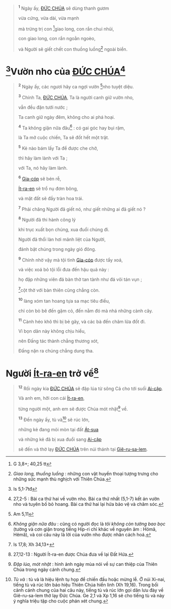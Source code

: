> <sup><b>1</b></sup> Ngày ấy, [ĐỨC CHÚA]() sẽ dùng thanh gươm
>
> vừa cứng, vừa dài, vừa mạnh
>
> mà trừng trị con [^1@-c63cfe34-3c5d-4f18-808c-ee966b1df2d8]giao long, con rắn chui nhủi,
>
> con giao long, con rắn ngoằn ngoèo,
>
> và Người sẽ giết chết con thuồng luồng[^1-c63cfe34-3c5d-4f18-808c-ee966b1df2d8] ngoài biển.

# [^2@-c63cfe34-3c5d-4f18-808c-ee966b1df2d8]Vườn nho của [ĐỨC CHÚA]()[^2-c63cfe34-3c5d-4f18-808c-ee966b1df2d8]

> <sup><b>2</b></sup> Ngày ấy, các ngươi hãy ca ngợi vườn [^3@-c63cfe34-3c5d-4f18-808c-ee966b1df2d8]nho tuyệt diệu.
>
> <sup><b>3</b></sup> Chính Ta, [ĐỨC CHÚA](), Ta là người canh giữ vườn nho,
>
> vẫn đều đặn tưới nước ;
>
> Ta canh giữ ngày đêm, không cho ai phá hoại.
>
> <sup><b>4</b></sup> Ta không giận nữa đâu[^3-c63cfe34-3c5d-4f18-808c-ee966b1df2d8] : có gai góc hay bụi rậm,
>
> là Ta mở cuộc chiến, Ta sẽ đốt hết một trật.
>
> <sup><b>5</b></sup> Kẻ nào bám lấy Ta để được che chở,
>
> thì hãy làm lành với Ta ;
>
> với Ta, nó hãy làm lành.
>
> <sup><b>6</b></sup> [Gia-cóp]() sẽ bén rễ,
>
> [Ít-ra-en]() sẽ trổ nụ đơm bông,
>
> và mặt đất sẽ đầy tràn hoa trái.
>
> <sup><b>7</b></sup> Phải chăng Người đã giết nó, như giết những ai đã giết nó ?
>
> <sup><b>8</b></sup> Người đã thi hành công lý
>
> khi trục xuất bọn chúng, xua đuổi chúng đi.
>
> Người đã thổi làn hơi mãnh liệt của Người,
>
> đánh bật chúng trong ngày gió đông.
>
> <sup><b>9</b></sup> Chính nhờ vậy mà tội tình [Gia-cóp]() được tẩy xoá,
>
> và việc xoá bỏ tội lỗi đưa đến hậu quả này :
>
> họ đập những viên đá bàn thờ tan tành như đá vôi tán vụn ;
>
> [^4@-c63cfe34-3c5d-4f18-808c-ee966b1df2d8]cột thờ với bàn thiên cũng chẳng còn.
>
> <sup><b>10</b></sup> làng xóm tan hoang tựa sa mạc tiêu điều,
>
> chỉ còn bò bê đến gặm cỏ, đến nằm đó mà nhá những cành cây.
>
> <sup><b>11</b></sup> Cành héo khô thì bị bẻ gãy, và các bà đến châm lửa đốt đi.
>
> Vì bọn dân này không chịu hiểu,
>
> nên Đấng tác thành chẳng thương xót,
>
> Đấng nặn ra chúng chẳng dung tha.

# Người [Ít-ra-en]() trở về[^8-c63cfe34-3c5d-4f18-808c-ee966b1df2d8]

> <sup><b>12</b></sup> Rồi ngày kia [ĐỨC CHÚA]() sẽ đập lúa từ sông Cả cho tới suối [Ai-cập]().
>
> Và anh em, hỡi con cái [Ít-ra-en](),
>
> từng người một, anh em sẽ được Chúa mót nhặt[^9-c63cfe34-3c5d-4f18-808c-ee966b1df2d8] về.
>
> <sup><b>13</b></sup> Đến ngày ấy, tù và[^10-c63cfe34-3c5d-4f18-808c-ee966b1df2d8] sẽ rúc lớn,
>
> những kẻ đang mỏi mòn tại đất [Át-sua]()
>
> và những kẻ đã bị xua đuổi sang [Ai-cập]()
>
> sẽ đến và thờ lạy [ĐỨC CHÚA]() trên núi thánh tại [Giê-ru-sa-lem]().

[^1-c63cfe34-3c5d-4f18-808c-ee966b1df2d8]: _Giao long, thuồng luồng_ : những con vật huyền thoại tượng trưng cho những sức mạnh thù nghịch với Thiên Chúa.

[^2-c63cfe34-3c5d-4f18-808c-ee966b1df2d8]: 27,2-5 : Bài ca thứ hai về vườn nho. Bài ca thứ nhất (5,1-7) kết án vườn nho và tuyên bố bỏ hoang. Bài ca thứ hai lại hứa bảo vệ và chăm sóc.

[^3-c63cfe34-3c5d-4f18-808c-ee966b1df2d8]: _Không giận nữa đâu_ : cũng có người đọc là _tôi không còn tường bao bọc_ (tường và cơn giận trong tiếng Híp-ri chỉ khác về nguyên âm : Hömâ, Hëmâ), và coi câu này là lời của vườn nho được nhân cách hoá.

[^8-c63cfe34-3c5d-4f18-808c-ee966b1df2d8]: 27,12-13 : Người Ít-ra-en được Chúa đưa về lại Đất Hứa.

[^9-c63cfe34-3c5d-4f18-808c-ee966b1df2d8]: _Đập lúa, mót nhặt_ : hình ảnh ngày mùa nói về sự can thiệp của Thiên Chúa trong ngày cánh chung.

[^10-c63cfe34-3c5d-4f18-808c-ee966b1df2d8]: _Tù và_ : tù và là hiệu lệnh tụ họp để chiến đấu hoặc mừng lễ. Ở núi Xi-nai, tiếng tù và rúc lớn báo hiệu Thiên Chúa hiển linh (Xh 19,16). Trong bối cảnh cánh chung của hai câu này, tiếng tù và rúc lớn gọi dân lưu đày về Giê-ru-sa-lem thờ lạy Đức Chúa. Ge 2,1 và Xp 1,16 sẽ cho tiếng tù và này ý nghĩa triệu tập cho cuộc phán xét chung.

[^1@-c63cfe34-3c5d-4f18-808c-ee966b1df2d8]: G 3,8+; 40,25 tt

[^2@-c63cfe34-3c5d-4f18-808c-ee966b1df2d8]: Is 5,1-7tđ

[^3@-c63cfe34-3c5d-4f18-808c-ee966b1df2d8]: Am 5,11

[^4@-c63cfe34-3c5d-4f18-808c-ee966b1df2d8]: Is 17,8; Xh 34,13+
